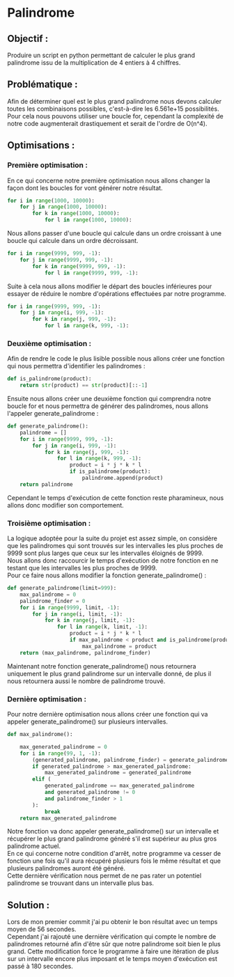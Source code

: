 # Palindrome

## Objectif :
Produire un script en python permettant de calculer le plus grand palindrome issu de la multiplication de 4 entiers à 4 chiffres.

## Problématique :
Afin de déterminer quel est le plus grand palindrome nous devons calculer toutes les combinaisons possibles, c'est-à-dire les 6.561e+15 possibilités.
Pour cela nous pouvons utiliser une boucle for, cependant la complexité de notre code augmenterait drastiquement et serait de l'ordre de O(n^4). 

## Optimisations :
### Première optimisation :
En ce qui concerne notre première optimisation nous allons changer la façon dont les boucles for vont générer notre résultat.
```py
for i in range(1000, 10000):
    for j in range(1000, 10000):
        for k in range(1000, 10000):
            for l in range(1000, 10000):
```
Nous allons passer d'une boucle qui calcule dans un ordre croissant à une boucle qui calcule dans un ordre décroissant.
```py
for i in range(9999, 999, -1):
    for j in range(9999, 999, -1):
        for k in range(9999, 999, -1):
            for l in range(9999, 999, -1):
```
Suite à cela nous allons modifier le départ des boucles inférieures pour essayer de réduire le nombre d'opérations effectuées par notre programme.
```py
for i in range(9999, 999, -1):
    for j in range(i, 999, -1):
        for k in range(j, 999, -1):
            for l in range(k, 999, -1):
```
### Deuxième optimisation :
Afin de rendre le code le plus lisible possible nous allons créer une fonction qui nous permettra d'identifier les palindromes :
```py
def is_palindrome(product):
    return str(product) == str(product)[::-1]
```
Ensuite nous allons créer une deuxième fonction qui comprendra notre boucle for et nous permettra de générer des palindromes, nous allons l'appeler generate_palindrome : 
```py
def generate_palindrome():
    palindrome = []
    for i in range(9999, 999, -1):
        for j in range(i, 999, -1):
            for k in range(j, 999, -1):
                for l in range(k, 999, -1):
                    product = i * j * k * l
                    if is_palindrome(product):
                        palindrome.append(product)
    return palindrome
```
Cependant le temps d'exécution de cette fonction reste pharamineux, nous allons donc modifier son comportement.
### Troisième optimisation :
La logique adoptée pour la suite du projet est assez simple, on considère que les palindromes qui sont trouvés sur les intervalles les plus proches de 9999 sont plus larges que ceux sur les intervalles éloignés de 9999.  
Nous allons donc raccourcir le temps d'exécution de notre fonction en ne testant que les intervalles les plus proches de 9999.  
Pour ce faire nous allons modifier la fonction generate_palindrome() :
```py
def generate_palindrome(limit=999):
    max_palindrome = 0
    palindrome_finder = 0
    for i in range(9999, limit, -1):
        for j in range(i, limit, -1):
            for k in range(j, limit, -1):
                for l in range(k, limit, -1):
                    product = i * j * k * l
                    if max_palindrome < product and is_palindrome(product):
                        max_palindrome = product
    return (max_palindrome, palindrome_finder)
```
Maintenant notre fonction generate_palindrome() nous retournera uniquement le plus grand palindrome sur un intervalle donné, de plus il nous retournera aussi le nombre de palindrome trouvé.
### Dernière optimisation :
Pour notre dernière optimisation nous allons créer une fonction qui va appeler generate_palindrome() sur plusieurs intervalles.
```py
def max_palindrome():

    max_generated_palindrome = 0
    for i in range(99, 1, -1):
        (generated_palindrome, palindrome_finder) = generate_palindrome(i * 100)
        if generated_palindrome > max_generated_palindrome:
            max_generated_palindrome = generated_palindrome
        elif (
            generated_palindrome == max_generated_palindrome
            and generated_palindrome != 0
            and palindrome_finder > 1
        ):
            break
    return max_generated_palindrome
```
Notre fonction va donc appeler generate_palindrome() sur un intervalle et récupérer le plus grand palindrome généré s'il est supérieur au plus gros palindrome actuel.  
En ce qui concerne notre condition d'arrêt, notre programme va cesser de fonction une fois qu'il aura récupéré plusieurs fois le même résultat et que plusieurs palindromes auront été généré.  
Cette dernière vérification nous permet de ne pas rater un potentiel palindrome se trouvant dans un intervalle plus bas.

## Solution : 
Lors de mon premier commit j'ai pu obtenir le bon résultat avec un temps moyen de 56 secondes.  
Cependant j'ai rajouté une dernière vérification qui compte le nombre de palindromes retourné afin d'être sûr que notre palindrome soit bien le plus grand. Cette modification force le programme à faire une itération de plus sur un intervalle encore plus imposant et le temps moyen d'exécution est passé à 180 secondes.